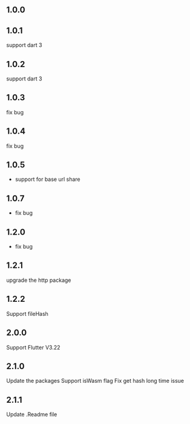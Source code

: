 ## 1.0.0
## 1.0.1
support dart 3
## 1.0.2
support dart 3

## 1.0.3
fix bug
## 1.0.4
fix bug
## 1.0.5
- support for base url share
## 1.0.7
- fix bug
## 1.2.0
- fix bug
## 1.2.1
upgrade the http package
## 1.2.2
Support fileHash

## 2.0.0
Support Flutter V3.22

## 2.1.0
Update the packages 
Support isWasm flag
Fix get hash long time issue

## 2.1.1
Update .Readme file